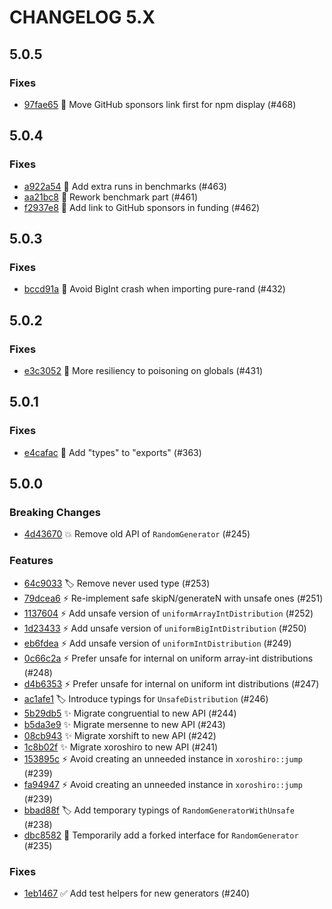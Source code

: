 # CHANGELOG 5.X

## 5.0.5

### Fixes

- [97fae65](https://github.com/dubzzz/pure-rand/commit/97fae65) 💸 Move GitHub sponsors link first for npm display (#468)

## 5.0.4

### Fixes

- [a922a54](https://github.com/dubzzz/pure-rand/commit/a922a54) 👷 Add extra runs in benchmarks (#463)
- [aa21bc8](https://github.com/dubzzz/pure-rand/commit/aa21bc8) 👷 Rework benchmark part (#461)
- [f2937e8](https://github.com/dubzzz/pure-rand/commit/f2937e8) 💸 Add link to GitHub sponsors in funding (#462)

## 5.0.3

### Fixes

- [bccd91a](https://github.com/dubzzz/pure-rand/commit/bccd91a) 🐛 Avoid BigInt crash when importing pure-rand (#432)

## 5.0.2

### Fixes

- [e3c3052](https://github.com/dubzzz/pure-rand/commit/e3c3052) 🐛 More resiliency to poisoning on globals (#431)

## 5.0.1

### Fixes

- [e4cafac](https://github.com/dubzzz/pure-rand/commit/e4cafac) 🐛 Add "types" to "exports" (#363)

## 5.0.0

### Breaking Changes

- [4d43670](https://github.com/dubzzz/pure-rand/commit/4d43670) 💥 Remove old API of `RandomGenerator` (#245)

### Features

- [64c9033](https://github.com/dubzzz/pure-rand/commit/64c9033) 🏷️ Remove never used type (#253)
- [79dcea6](https://github.com/dubzzz/pure-rand/commit/79dcea6) ⚡️ Re-implement safe skipN/generateN with unsafe ones (#251)
- [1137604](https://github.com/dubzzz/pure-rand/commit/1137604) ⚡️ Add unsafe version of `uniformArrayIntDistribution` (#252)
- [1d23433](https://github.com/dubzzz/pure-rand/commit/1d23433) ⚡️ Add unsafe version of `uniformBigIntDistribution` (#250)
- [eb6fdea](https://github.com/dubzzz/pure-rand/commit/eb6fdea) ⚡️ Add unsafe version of `uniformIntDistribution` (#249)
- [0c66c2a](https://github.com/dubzzz/pure-rand/commit/0c66c2a) ⚡️ Prefer unsafe for internal on uniform array-int distributions (#248)
- [d4b6353](https://github.com/dubzzz/pure-rand/commit/d4b6353) ⚡️ Prefer unsafe for internal on uniform int distributions (#247)
- [ac1afe1](https://github.com/dubzzz/pure-rand/commit/ac1afe1) 🏷️ Introduce typings for `UnsafeDistribution` (#246)
- [5b29db5](https://github.com/dubzzz/pure-rand/commit/5b29db5) ✨ Migrate congruential to new API (#244)
- [b5da3e9](https://github.com/dubzzz/pure-rand/commit/b5da3e9) ✨ Migrate mersenne to new API (#243)
- [08cb943](https://github.com/dubzzz/pure-rand/commit/08cb943) ✨ Migrate xorshift to new API (#242)
- [1c8b02f](https://github.com/dubzzz/pure-rand/commit/1c8b02f) ✨ Migrate xoroshiro to new API (#241)
- [153895c](https://github.com/dubzzz/pure-rand/commit/153895c) ⚡️ Avoid creating an unneeded instance in `xoroshiro::jump` (#239)
- [fa94947](https://github.com/dubzzz/pure-rand/commit/fa94947) ⚡️ Avoid creating an unneeded instance in `xoroshiro::jump` (#239)
- [bbad88f](https://github.com/dubzzz/pure-rand/commit/bbad88f) 🏷️ Add temporary typings of `RandomGeneratorWithUnsafe` (#238)
- [dbc8582](https://github.com/dubzzz/pure-rand/commit/dbc8582) 🚧 Temporarily add a forked interface for `RandomGenerator` (#235)

### Fixes

- [1eb1467](https://github.com/dubzzz/pure-rand/commit/1eb1467) ✅ Add test helpers for new generators (#240)
